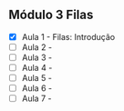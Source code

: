 ## Módulo 3 Filas

- [x] Aula 1 - Filas: Introdução
- [ ] Aula 2 -
- [ ] Aula 3 - 
- [ ] Aula 4 - 
- [ ] Aula 5 - 
- [ ] Aula 6 - 
- [ ] Aula 7 - 